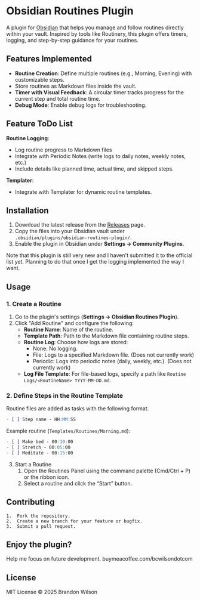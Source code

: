 # Obsidian Routines Plugin

A plugin for [Obsidian](https://obsidian.md) that helps you manage and follow routines directly within your vault. Inspired by tools like Routinery, this plugin offers timers, logging, and step-by-step guidance for your routines.

## Features Implemented

- **Routine Creation**: Define multiple routines (e.g., Morning, Evening) with customizable steps.
- Store routines as Markdown files inside the vault.
- **Timer with Visual Feedback**: A circular timer tracks progress for the current step and total routine time.
- **Debug Mode**: Enable debug logs for troubleshooting.

## Feature ToDo List
**Routine Logging**:
  - Log routine progress to Markdown files
  - Integrate with Periodic Notes (write logs to daily notes, weekly notes, etc.)
  - Include details like planned time, actual time, and skipped steps.

**Templater**:
  - Integrate with Templater for dynamic routine templates.

## Installation

1. Download the latest release from the [Releases](https://github.com/your-repo-name/releases) page.
2. Copy the files into your Obsidian vault under `.obsidian/plugins/obsidian-routines-plugin/`.
3. Enable the plugin in Obsidian under **Settings → Community Plugins**.

Note that this plugin is still very new and I haven't submitted it to the official list yet. Planning to do that once I get the logging implemented the way I want.

## Usage

### 1. Create a Routine
1. Go to the plugin's settings (**Settings → Obsidian Routines Plugin**).
2. Click "Add Routine" and configure the following:
   - **Routine Name**: Name of the routine.
   - **Template Path**: Path to the Markdown file containing routine steps.
   - **Routine Log**: Choose how logs are stored:
     - None: No logging.
     - File: Logs to a specified Markdown file. (Does not currently work)
     - Periodic: Logs into periodic notes (daily, weekly, etc.). (Does not currently work)
   - **Log File Template**: For file-based logs, specify a path like `Routine Logs/<RoutineName> YYYY-MM-DD.md`.

### 2. Define Steps in the Routine Template

Routine files are added as tasks with the following format.

```markdown
- [ ] Step name - HH:MM:SS
```

Example routine (`Templates/Routines/Morning.md`):
```markdown
- [ ] Make bed - 00:10:00
- [ ] Stretch - 00:05:00
- [ ] Meditate - 00:15:00
```

3. Start a Routine
	1.	Open the Routines Panel using the command palette (Cmd/Ctrl + P) or the ribbon icon.
	2.	Select a routine and click the “Start” button.

## Contributing
	1.	Fork the repository.
	2.	Create a new branch for your feature or bugfix.
	3.	Submit a pull request.

## Enjoy the plugin?
Help me focus on future development. 
buymeacoffee.com/bcwilsondotcom

## License

MIT License © 2025 Brandon Wilson
